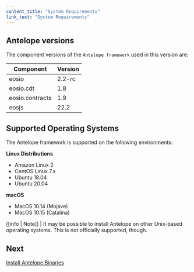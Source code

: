 ```yaml
---
content_title: "System Requirements"
link_text: "System Requirements"
---
```



## Antelope versions

The component versions of the `Antelope framework` used in this version are:

| Component | Version |
| ------ | ------ |
| eosio | 2.2-rc |
| eosio.cdt | 1.8 |
| eosio.contracts | 1.9 |
| eosjs | 22.2 |


## Supported Operating Systems

The Antelope framework is supported on the following environments:

**Linux Distributions**
* Amazon Linux 2
* CentOS Linux 7.x
* Ubuntu 18.04
* Ubuntu 20.04

**macOS**
* MacOS 10.14 (Mojave)
* MacOS 10.15 (Catalina)

[[info | Note]]
| It may be possible to install Antelope on other Unix-based operating systems. This is not officially supported, though.

## Next
[Install Antelope Binaries](10_installing-eosio-binaries.md)

